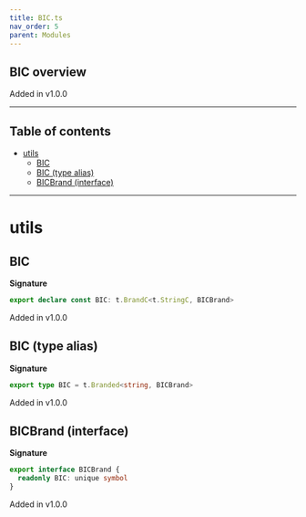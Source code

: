 ```yaml
---
title: BIC.ts
nav_order: 5
parent: Modules
---
```


## BIC overview

Added in v1.0.0

---

<h2 class="text-delta">Table of contents</h2>

- [utils](#utils)
  - [BIC](#bic)
  - [BIC (type alias)](#bic-type-alias)
  - [BICBrand (interface)](#bicbrand-interface)

---

# utils

## BIC

**Signature**

```ts
export declare const BIC: t.BrandC<t.StringC, BICBrand>
```

Added in v1.0.0

## BIC (type alias)

**Signature**

```ts
export type BIC = t.Branded<string, BICBrand>
```

Added in v1.0.0

## BICBrand (interface)

**Signature**

```ts
export interface BICBrand {
  readonly BIC: unique symbol
}
```

Added in v1.0.0
